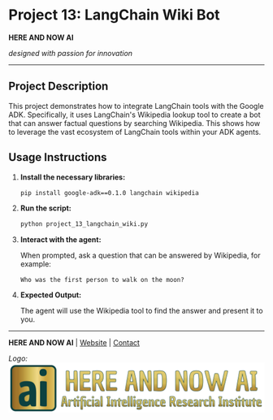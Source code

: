 # Project 13: LangChain Wiki Bot

**HERE AND NOW AI**

*designed with passion for innovation*

---

## Project Description

This project demonstrates how to integrate LangChain tools with the Google ADK. Specifically, it uses LangChain's Wikipedia lookup tool to create a bot that can answer factual questions by searching Wikipedia. This shows how to leverage the vast ecosystem of LangChain tools within your ADK agents.

## Usage Instructions

1.  **Install the necessary libraries:**

    ```bash
    pip install google-adk==0.1.0 langchain wikipedia
    ```

2.  **Run the script:**

    ```bash
    python project_13_langchain_wiki.py
    ```

3.  **Interact with the agent:**

    When prompted, ask a question that can be answered by Wikipedia, for example:

    ```
    Who was the first person to walk on the moon?
    ```

4.  **Expected Output:**

    The agent will use the Wikipedia tool to find the answer and present it to you.

---

**HERE AND NOW AI** | [Website](https://hereandnowai.com) | [Contact](mailto:info@hereandnowai.com)

*Logo: ![[Logo]](https://raw.githubusercontent.com/hereandnowai/images/refs/heads/main/logos/HNAI%20Title%20-Teal%20%26%20Golden%20Logo%20-%20DESIGN%203%20-%20Raj-07.png)*